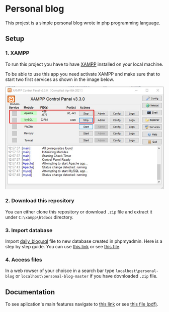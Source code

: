 # Personal blog

This projest is a simple personal blog wrote in php programming language.

## Setup

### 1. XAMPP

To run this project you have to have [XAMPP](https://www.apachefriends.org/pl/index.html) installed on your local machine.

To be able to use this app you need activate XAMPP and make sure that to start two first services as shown in the image below.

![XAMPP Control Panel](./readme_files/xampp.jpg)

### 2. Download this repository

You can either clone this repository or download `.zip` file and extract it under `C:\xampp\htdocs` directory.

### 3. Import database

Import [daily_blog.sql](./daily_blog.sql) file to new database created in phpmyadmin.
Here is a step by step guide. You can use [this link](https://scribehow.com/shared/phpmyadmin__import_database__VwNDP7JKTm2oZ5RiKvzHhQ) or see [this file](./readme_files/phpmyadmin_import_database.pdf).

### 4. Access files

In a web rowser of your choisce in a search bar type `localhost\personal-blog` or `localhost\personal-blog-master` if you have dovnloaded `.zip` file.

## Documentation

To see aplication's main features navigate to [this link](https://scribehow.com/shared/Daily_blog_features__3J9n_eicQvGYodoNIoLitg) or see <a href="./readme_files/Daily_blog_features.pdf" download>this file (pdf)</a>.
